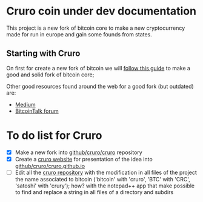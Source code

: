 # Cruro coin under dev documentation

This project is a new fork of bitcoin core to make a new cryptocurrency made for run in europe and gain some founds from states.

## Starting with Cruro

On first for create a new fork of bitcoin we will [follow this guide](https://bitcointalk.org/index.php?topic=5134256.0) to make a good and solid fork of bitcoin core;

Other good resources found around the web for a good fork (but outdated) are:

- [Medium](https://medium.com/@jordan.baczuk/how-to-fork-bitcoin-c39139506443)
- [BitcoinTalk forum](https://bitcointalk.org/index.php?topic=3345808.80)

# To do list for Cruro

- [x] Make a new fork into [github/cruro/cruro](https://github.com/cruro/cruro) repository
- [x] Create a [cruro website](https://cruro.github.io/) for presentation of the idea into [github/cruro/cruro.github.io](https://github.com/cruro/cruro.github.io)
- [ ] Edit all the [cruro repository](https://github.com/cruro/cruro) with the modification in all files of the project the name associated to bitcoin ('bitcoin' with 'cruro', 'BTC' with 'CRC', 'satoshi' with 'crury'); how? with the notepad++ app that make possible to find and replace a string in all files of a directory and subdirs
